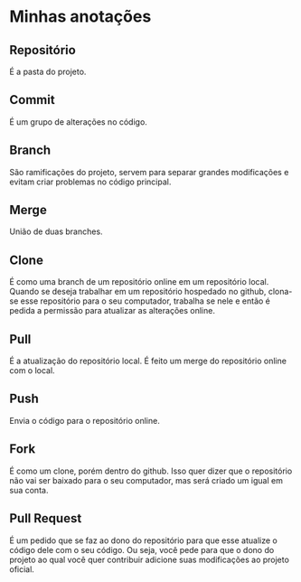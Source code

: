 ﻿# Minhas anotações

## **Repositório**

É a pasta do projeto. 

## **Commit**
É um grupo de alterações no código.

## **Branch**
São ramificações do projeto, servem para separar grandes modificações e evitam criar problemas no código principal.

## **Merge**
União de duas branches.

## **Clone**
É como uma branch de um repositório online em um repositório local. Quando se deseja trabalhar em um repositório hospedado no github, clona-se esse repositório para o seu computador, trabalha se nele e então é pedida a permissão para atualizar as alterações online.

## **Pull**
É a atualização do repositório local. É feito um merge do repositório online com o local.

## **Push**
Envia o código para o repositório online.

## **Fork**
É como um clone, porém dentro do github. Isso quer dizer que o repositório não vai ser baixado para o seu computador, mas será criado um igual em sua conta.

## **Pull Request**
É um pedido que se faz ao dono do repositório para que esse atualize o código dele com o seu código. Ou seja, você pede para que o dono do projeto ao qual você quer contribuir adicione suas modificações ao projeto oficial.
